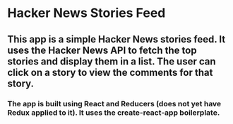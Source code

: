 # Hacker News Stories Feed

## This app is a simple Hacker News stories feed. It uses the Hacker News API to fetch the top stories and display them in a list. The user can click on a story to view the comments for that story.

### The app is built using React and Reducers (does not yet have Redux applied to it). It uses the create-react-app boilerplate.
